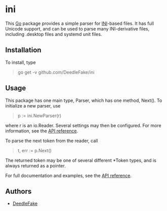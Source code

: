 ini
===

This [Go][golang] package provides a simple parser for [INI][ini]-based files. It has full Unicode support, and can be used to parse many INI-derivative files, including .desktop files and systemd unit files.

Installation
------------

To install, type

> go get -v github.com/DeedleFake/ini

Usage
-----

This package has one main type, Parser, which has one method, Next(). To initialize a new parser, use

> p := ini.NewParser(r)

where r is an io.Reader. Several settings may then be configured. For more information, see the [API reference][godoc].

To parse the next token from the reader, call

> t, err := p.Next()

The returned token may be one of several different \*Token types, and is always returned as a pointer.

For full documentation and examples, see the [API reference][godoc].

Authors
-------

 * [DeedleFake](https://www.github.com/DeedleFake)

[golang]: http://www.golang.org
[ini]: http://www.wikipedia.com/wiki/INI_file
[godoc]: http://www.godoc.org/github.com/DeedleFake/ini
